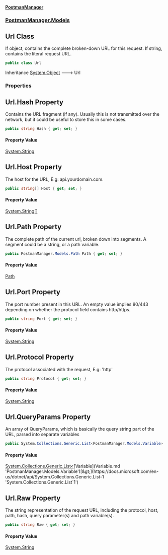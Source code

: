 #### [PostmanManager](PostmanManager.md 'PostmanManager')
### [PostmanManager.Models](PostmanManager.md#PostmanManager.Models 'PostmanManager.Models')

## Url Class

If object, contains the complete broken-down URL for this request. If string, contains the literal request URL.

```csharp
public class Url
```

Inheritance [System.Object](https://docs.microsoft.com/en-us/dotnet/api/System.Object 'System.Object') &#129106; Url
### Properties

<a name='PostmanManager.Models.Url.Hash'></a>

## Url.Hash Property

Contains the URL fragment (if any). Usually this is not transmitted over the network, but it could be useful to store this in some cases.

```csharp
public string Hash { get; set; }
```

#### Property Value
[System.String](https://docs.microsoft.com/en-us/dotnet/api/System.String 'System.String')

<a name='PostmanManager.Models.Url.Host'></a>

## Url.Host Property

The host for the URL, E.g: api.yourdomain.com.

```csharp
public string[] Host { get; set; }
```

#### Property Value
[System.String](https://docs.microsoft.com/en-us/dotnet/api/System.String 'System.String')[[]](https://docs.microsoft.com/en-us/dotnet/api/System.Array 'System.Array')

<a name='PostmanManager.Models.Url.Path'></a>

## Url.Path Property

The complete path of the current url, broken down into segments. A segment could be a string, or a path variable.

```csharp
public PostmanManager.Models.Path Path { get; set; }
```

#### Property Value
[Path](Path.md 'PostmanManager.Models.Path')

<a name='PostmanManager.Models.Url.Port'></a>

## Url.Port Property

The port number present in this URL. An empty value implies 80/443 depending on whether the protocol field contains http/https.

```csharp
public string Port { get; set; }
```

#### Property Value
[System.String](https://docs.microsoft.com/en-us/dotnet/api/System.String 'System.String')

<a name='PostmanManager.Models.Url.Protocol'></a>

## Url.Protocol Property

The protocol associated with the request, E.g: 'http'

```csharp
public string Protocol { get; set; }
```

#### Property Value
[System.String](https://docs.microsoft.com/en-us/dotnet/api/System.String 'System.String')

<a name='PostmanManager.Models.Url.QueryParams'></a>

## Url.QueryParams Property

An array of QueryParams, which is basically the query string part of the URL, parsed into separate variables

```csharp
public System.Collections.Generic.List<PostmanManager.Models.Variable> QueryParams { get; set; }
```

#### Property Value
[System.Collections.Generic.List&lt;](https://docs.microsoft.com/en-us/dotnet/api/System.Collections.Generic.List-1 'System.Collections.Generic.List`1')[Variable](Variable.md 'PostmanManager.Models.Variable')[&gt;](https://docs.microsoft.com/en-us/dotnet/api/System.Collections.Generic.List-1 'System.Collections.Generic.List`1')

<a name='PostmanManager.Models.Url.Raw'></a>

## Url.Raw Property

The string representation of the request URL, including the protocol, host, path, hash, query parameter(s) and path variable(s).

```csharp
public string Raw { get; set; }
```

#### Property Value
[System.String](https://docs.microsoft.com/en-us/dotnet/api/System.String 'System.String')